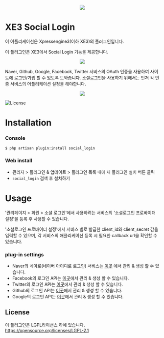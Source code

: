 <p align="center"> 
  <img src="https://raw.githubusercontent.com/xpressengine/plugin-social_login/master/icon.png">
 </p>

# XE3 Social Login
이 어플리케이션은 Xpressengine3(이하 XE3)의 플러그인입니다.

이 플러그인은 XE3에서 Social Login 기능을 제공합니다.

<p align="center"> 
  <img src="https://raw.githubusercontent.com/xpressengine/plugin-social_login/develop/social_preview.PNG">
 </p>

Naver, Github, Google, Facebook, Twitter 서비스의 OAuth 인증을 사용하여 사이트에 로그인/가입 할 수 있도록 도와줍니다.
소셜로그인을 사용하기 위해서는 먼저 각 인증 서비스의 어플리케이션 설정을 해야합니다.

<p align="center"> 
  <img src="https://raw.githubusercontent.com/xpressengine/plugin-social_login/develop/social_setting.PNG">
 </p>
 
 
![License](http://img.shields.io/badge/license-GNU%20LGPL-brightgreen.svg)

# Installation
### Console
```
$ php artisan plugin:install social_login
```

### Web install
- 관리자 > 플러그인 & 업데이트 > 플러그인 목록 내에 새 플러그인 설치 버튼 클릭
- `social_login` 검색 후 설치하기



# Usage
'관리페이지 > 회원 > 소셜 로그인'에서 사용하려는 서비스의 '소셜로그인 프로바이더 설정'을 등록 후 사용할 수 있습니다.

'소셜로그인 프로바이더 설정'에서 서비스 별로 발급한 client_id와 client_secret 값을 입력할 수 있으며, 각 서비스의 애플리케이션 등록 시 필요한 callback url을 확인할 수 있습니다.

### plug-in settings
* Naver의 네아로(네이버 아이디로 로그인) 서비스는 [이곳](https://developers.naver.com/apps/#/list) 에서 관리 & 생성 할 수 있습니다.
* Facebook의 로그인 API는 [이곳](https://developers.facebook.com/apps/)에서 관리 & 생성 할 수 있습니다.
* Twitter의 로그인 API는 [이곳](https://developer.twitter.com/en/apps)에서 관리 & 생성 할 수 있습니다.
* Github의 로그인 API는 [이곳](https://github.com/settings/developers)에서 관리 & 생성 할 수 있습니다.
* Google의 로그인 API는 [이곳](https://console.developers.google.com/)에서 관리 & 생성 할 수 있습니다.


## License
이 플러그인은 LGPL라이선스 하에 있습니다. <https://opensource.org/licenses/LGPL-2.1>
